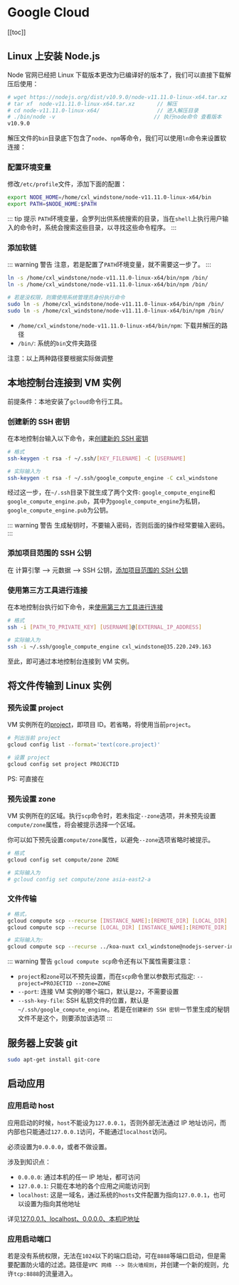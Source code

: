 # Google Cloud

[[toc]]

## Linux 上安装 Node.js

Node 官网已经把 Linux 下载版本更改为已编译好的版本了，我们可以直接下载解压后使用：

```sh
# wget https://nodejs.org/dist/v10.9.0/node-v11.11.0-linux-x64.tar.xz    // 下载
# tar xf  node-v11.11.0-linux-x64.tar.xz       // 解压
# cd node-v11.11.0-linux-x64/                  // 进入解压目录
# ./bin/node -v                               // 执行node命令 查看版本
v10.9.0
```

解压文件的`bin`目录底下包含了`node`、`npm`等命令，我们可以使用`ln`命令来设置软连接：

### 配置环境变量

修改`/etc/profile`文件，添加下面的配置：

```sh
export NODE_HOME=/home/cxl_windstone/node-v11.11.0-linux-x64/bin
export PATH=$NODE_HOME:$PATH
```

::: tip 提示
`PATH`环境变量，会罗列出供系统搜索的目录，当在`shell`上执行用户输入的命令时，系统会搜索这些目录，以寻找这些命令程序。
:::

### 添加软链

::: warning 警告
注意，若是配置了`PATH`环境变量，就不需要这一步了。
:::

```sh
ln -s /home/cxl_windstone/node-v11.11.0-linux-x64/bin/npm /bin/
ln -s /home/cxl_windstone/node-v11.11.0-linux-x64/bin/npm /bin/

# 若是没权限，则需使用系统管理员身份执行命令
sudo ln -s /home/cxl_windstone/node-v11.11.0-linux-x64/bin/npm /bin/
sudo ln -s /home/cxl_windstone/node-v11.11.0-linux-x64/bin/npm /bin/
```

- `/home/cxl_windstone/node-v11.11.0-linux-x64/bin/npm`: 下载并解压的路径
- `/bin/`: 系统的`bin`文件夹路径

注意：以上两种路径要根据实际做调整

## 本地控制台连接到 VM 实例

前提条件：本地安装了`gcloud`命令行工具。

### 创建新的 SSH 密钥

在本地控制台输入以下命令，来[创建新的 SSH 密钥](https://cloud.google.com/compute/docs/instances/adding-removing-ssh-keys#createsshkeys)

```sh
# 格式
ssh-keygen -t rsa -f ~/.ssh/[KEY_FILENAME] -C [USERNAME]

# 实际输入为
ssh-keygen -t rsa -f ~/.ssh/google_compute_engine -C cxl_windstone
```

经过这一步，在`~/.ssh`目录下就生成了两个文件: `google_compute_engine`和`google_compute_engine.pub`，其中为`google_compute_engine`为私钥，`google_compute_engine.pub`为公钥。

::: warning 警告
生成秘钥时，不要输入密码，否则后面的操作经常要输入密码。
:::

### 添加项目范围的 SSH 公钥

在 计算引擎 --> 元数据 --> SSH 公钥，[添加项目范围的 SSH 公钥](https://cloud.google.com/compute/docs/instances/adding-removing-ssh-keys#project-wide)

### 使用第三方工具进行连接

在本地控制台执行如下命令，来[使用第三方工具进行连接](https://cloud.google.com/compute/docs/instances/connecting-advanced#thirdpartytools)

```sh
# 格式
ssh -i [PATH_TO_PRIVATE_KEY] [USERNAME]@[EXTERNAL_IP_ADDRESS]

# 实际输入为
ssh -i ~/.ssh/google_compute_engine cxl_windstone@35.220.249.163
```

至此，即可通过本地控制台连接到 VM 实例。

## 将文件传输到 Linux 实例

### 预先设置 project

VM 实例所在的[project](https://cloud.google.com/sdk/gcloud/reference/?hl=zh-cn#--project)，即项目 ID。若省略，将使用当前`project`。

```sh
# 列出当前 project
gcloud config list --format='text(core.project)'

# 设置 project
gcloud config set project PROJECTID
```

PS: 可直接在

### 预先设置 zone

VM 实例所在的区域。执行`scp`命令时，若未指定`--zone`选项，并未预先设置`compute/zone`属性，将会被提示选择一个区域。

你可以如下预先设置`compute/zone`属性，以避免`--zone`选项省略时被提示。

```sh
# 格式
gcloud config set compute/zone ZONE

# 实际输入为
# gcloud config set compute/zone asia-east2-a
```

### 文件传输

```sh
# 格式，
gcloud compute scp --recurse [INSTANCE_NAME]:[REMOTE_DIR] [LOCAL_DIR]
gcloud compute scp --recurse [LOCAL_DIR] [INSTANCE_NAME]:[REMOTE_DIR]

# 实际输入为:
gcloud compute scp --recurse ../koa-nuxt cxl_windstone@nodejs-server-instance:~/node-projects
```

::: warning 警告
`gcloud compute scp`命令还有以下属性需要注意：

- `project`和`zone`可以不预先设置，而在`scp`命令里以参数形式指定: `--project=PROJECTID --zone=ZONE`
- `--port`: 连接 VM 实例的哪个端口，默认是`22`，不需要设置
- `--ssh-key-file`: SSH 私钥文件的位置，默认是`~/.ssh/google_compute_engine`。若是在`创建新的 SSH 密钥`一节里生成的秘钥文件不是这个，则要添加该选项
:::

## 服务器上安装 git

```sh
sudo apt-get install git-core
```

## 启动应用

### 应用启动 host

应用启动的时候，`host`不能设为`127.0.0.1`，否则外部无法通过 IP 地址访问，而内部也只能通过`127.0.0.1`访问，不能通过`localhost`访问。

必须设置为`0.0.0.0`，或者不做设置。

涉及到知识点：

- `0.0.0.0`: 通过本机的任一 IP 地址，都可访问
- `127.0.0.1`: 只能在本地的各个应用之间能访问到
- `localhost`: 这是一域名，通过系统的`hosts`文件配置为指向`127.0.0.1`，也可以设置为指向其他地址

详见[127.0.0.1、localhost、0.0.0.0、本机IP地址](https://gist.github.com/zxhfighter/b9f4b4ef328cd8b433b0e9dc2f4af26d)

### 应用启动端口

若是没有系统权限，无法在`1024`以下的端口启动，可在`8888`等端口启动，但是需要配置防火墙的过滤。路径是`VPC 网络 --> 防火墙规则`，并创建一个新的规则，允许`tcp:8888`的流量进入。
